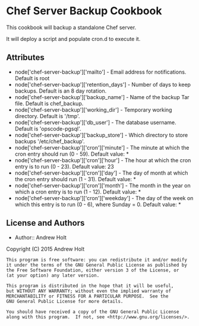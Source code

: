 Chef Server Backup Cookbook
===========================
This cookbook will backup a standalone Chef server.

It will deploy a script and populate cron.d to execute it.

Attributes
----------

* node['chef-server-backup']['mailto']          - Email address for notifications. Default is root
* node['chef-server-backup']['retention_days']  - Number of days to keep backups. Default is an 8 day rotation.
* node['chef-server-backup']['backup_name']     - Name of the backup Tar file. Default is chef_backup.
* node['chef-server-backup']['working_dir']     - Temporary working directory. Default is '/tmp'.
* node['chef-server-backup']['db_user']         - The database username. Default is 'opscode-pgsql'.
* node['chef-server-backup']['backup_store']    - Which directory to store backups '/etc/chef_backup'.
* node['chef-server-backup']['cron']['minute']  - The minute at which the cron entry should run (0 - 59). Default value: *
* node['chef-server-backup']['cron']['hour']    - The hour at which the cron entry is to run (0 - 23). Default value: 23
* node['chef-server-backup']['cron']['day']     - The day of month at which the cron entry should run (1 - 31). Default value: *
* node['chef-server-backup']['cron']['month']   - The month in the year on which a cron entry is to run (1 - 12). Default value: *
* node['chef-server-backup']['cron']['weekday'] - The day of the week on which this entry is to run (0 - 6), where Sunday = 0. Default value: *

License and Authors
-------------------
- Author:: Andrew Holt

Copyright (C) 2015  Andrew Holt

```text
This program is free software: you can redistribute it and/or modify
it under the terms of the GNU General Public License as published by
the Free Software Foundation, either version 3 of the License, or
(at your option) any later version.

This program is distributed in the hope that it will be useful,
but WITHOUT ANY WARRANTY; without even the implied warranty of
MERCHANTABILITY or FITNESS FOR A PARTICULAR PURPOSE.  See the
GNU General Public License for more details.

You should have received a copy of the GNU General Public License
along with this program.  If not, see <http://www.gnu.org/licenses/>.
```
